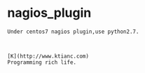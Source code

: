 nagios_plugin
======
    Under centos7 nagios plugin,use python2.7.
                                


    [K](http://www.ktianc.com)
    Programming rich life.
